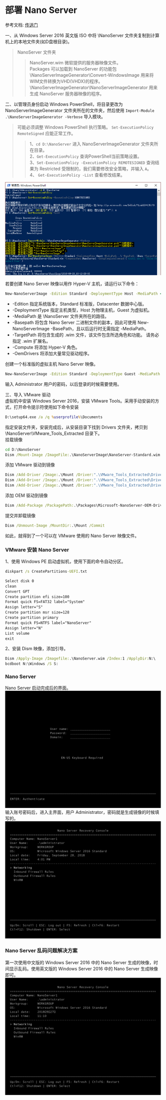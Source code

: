 # 部署 Nano Server         
参考文档: [传送门](https://docs.microsoft.com/zh-cn/windows-server/get-started/deploy-nano-server)               

一、从 Windows Server 2016 英文版 ISO 中将 \NanoServer 文件夹复制到计算机上的本地文件夹(如D盘根目录)。            

> NanoServer 文件夹      
>> NanoServer.wim 微软提供的服务器映像文件。        
>> Packages 可以加载到 NanoServer 的功能包     
>> \NanoServerImageGenerator\Convert-WindowsImage 用来将WIM文件转换为VHD(VHDX)的程序。        
>> \NanoServerImageGenerator\NanoServerImageGenerator 用来生成 NanoServer 服务器映像的程序。        

二、以管理员身份启动 Windows PowerShell，将目录更改为 NanoServerImageGenerator 文件夹所在的文件夹，然后使用 `Import-Module .\NanoServerImageGenerator -Verbose` 导入模块。             

> 可能必须调整 Windows PowerShell 执行策略。 `Set-ExecutionPolicy RemoteSigned` 应能正常工作。     
>> 1、`cd D:\NanoServer` 进入 NanoServerImageGenerator 文件夹所在目录。          
>> 2、`Get-ExecutionPolicy` 查询PowerShell当前策略设置。     
>> 3、`Set-ExecutionPolicy -ExecutionPolicy REMOTESIGNED` 查询结果为 Restricted 受限制的，我们需要修改安全策略，并输入 `A`。         
>> 4、 `Get-ExecutionPolicy -List` 查看修改结果。            

![IMG_20180928_101700.png](../static/images/wiki/IMG_20180928_101700.png)           

若要创建 Nano Server 映像以用作 Hyper-V 主机，请运行以下命令：         
```bat
New-NanoServerImage -Edition Standard -DeploymentType Host -MediaPath <path to root of media> -BasePath .\Base -TargetPath .\NanoServerPhysical\NanoServer.wim -ComputerName <computer name> -OEMDrivers -Compute -Clustering
```
* -Edition 指定系统版本，Standard 标准版，Datacenter 数据中心版。          
* -DeploymentType 指定主机类型，Host 为物理主机，Guest 为虚拟机。       
* -MediaPath 是 \NanoServer 文件夹所在的路径。          
* -Basepath 将包含 Nano Server 二进制文件的副本，因此可使用 New-NanoServerImage -BasePath，且以后运行时无需指定 -MediaPath。           
* -TargetPath 将包含生成的 .wim 文件，该文件包含所选角色和功能。 请务必指定 .wim 扩展名。           
* -Compute 将添加 Hyper-V 角色。      
* -OemDrivers 将添加大量常见驱动程序。          

创建一个标准版的虚拟主机 Nano Server 映像。           
```bat
New-NanoServerImage -Edition Standard -DeploymentType Guest -MediaPath ..\ -BasePath .\Base -TargetPath .\NanoServerImage\NanoServer-Standard.wim -ComputerName NanoServer1 -SetupCompleteCommand ('tzutil.exe /s "China Standard Time"')
```
输入 Administrator 用户的密码，以后登录的时候需要使用。            

三、导入 VMware 驱动        
虚拟机中安装 Windows Server 2016，安装 VMware Tools。采用手动安装的方式，打开命令提示符使用如下命令安装        
```bat
D:\setup64.exe /a /q %userprofile%\Documents
```
指定安装文件夹，安装完成后，从安装目录下找到 Drivers 文件夹，拷贝到 \NanoServer\VMware_Tools_Extracted 目录下。            
挂载镜像         
```bat
cd D:\NanoServer
Dism /Mount-Image /ImageFile:.\NanoServerImage\NanoServer-Standard.wim /Index:1 /MountDir:.\Mount
```
添加 VMware 驱动到镜像               
```bat
Dism /Add-Driver /Image:.\Mount /Driver:".\VMware_Tools_Extracted\Drivers\pvscsi\Win8\pvscsi.inf"
Dism /Add-Driver /Image:.\Mount /Driver:".\VMware_Tools_Extracted\Drivers\vmci\device\Win8\vmci.inf"
Dism /Add-Driver /Image:.\Mount /Driver:".\VMware_Tools_Extracted\Drivers\vmxnet3\Win8\vmxnet3.inf"
```
添加 OEM 驱动到镜像       
```bat
Dism /Add-Package /PackagePath:.\Packages\Microsoft-NanoServer-OEM-Drivers-Package.cab /Image:.\Mount
```
提交并卸载镜像      
```bat
Dism /Unmount-Image /MountDir:.\Mount /Commit
```
如此，就得到了一个可以在 VMware 使用的 Nano Server 映像文件。           
### VMware 安装 Nano Server          
1、使用 Windows PE 启动虚拟机，使用下面的命令自动分区。        
```bat
diskpart /s CreatePartitions-UEFI.txt
```
```txt
Select disk 0
clean
Convert GPT
Create partition efi size=100
Format quick FS=FAT32 label="System"
Assign letter="S"
Create partition msr size=128
Create partition primary
Format quick FS=NTFS label="NanoServer"
Assign letter="N"
List volume
exit
```
2、安装 Dism 映像，添加引导。        
```bat
Dism /Apply-Image /Imagefile:.\NanoServer.wim /Index:1 /ApplyDir:N:\
bcdboot N:\Windows /S S:
```
### Nano Server        
Nano Server 启动完成后的界面。         
![IMG_20180928_101701.png](../static/images/wiki/IMG_20180928_101701.png)        
输入账号密码后，进入主界面，用户 Administrator，密码就是生成镜像的时候填写的。          
![IMG_20180928_101702.png](../static/images/wiki/IMG_20180928_101702.png)       
### Nano Server 乱码问题解决方案          
第一次使用中文版的 Windows Server 2016 中的 Nano Server 生成的映像，时间显示乱码。使用英文版的 Windows Server 2016 中的 Nano Server 生成映像即可。          
![IMG_20180928_101703.png](../static/images/wiki/IMG_20180928_101703.png)       
